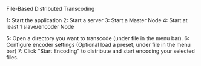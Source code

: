 File-Based Distributed Transcoding

1: Start the application
2: Start a server
3: Start a Master Node
4: Start at least 1 slave/encoder Node

5: Open a directory you want to transcode (under file in the menu bar).
6: Configure encoder settings (Optional load a preset, under file in the menu bar)
7: Click "Start Encoding" to distribute and start encoding your selected files.
